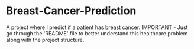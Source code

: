 # Breast-Cancer-Prediction
A project where I predict if a patient has breast cancer. IMPORTANT - Just go through the 'README' file to better understand this healthcare problem along with the project structure.
